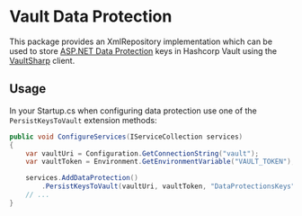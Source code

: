 
# Vault Data Protection

This package provides an XmlRepository implementation which can be used to store
[ASP.NET Data Protection](https://docs.microsoft.com/en-us/aspnet/core/security/data-protection/introduction) keys
in Hashcorp Vault using the [VaultSharp](https://github.com/rajanadar/VaultSharp) client.

## Usage

In your Startup.cs when configuring data protection use one of the `PersistKeysToVault`
extension methods:

```csharp
public void ConfigureServices(IServiceCollection services)
{
    var vaultUri = Configuration.GetConnectionString("vault");
    var vaultToken = Environment.GetEnvironmentVariable("VAULT_TOKEN");

    services.AddDataProtection()
        .PersistKeysToVault(vaultUri, vaultToken, "DataProtectionsKeys", "appSecrets");
    // ...
}
```

